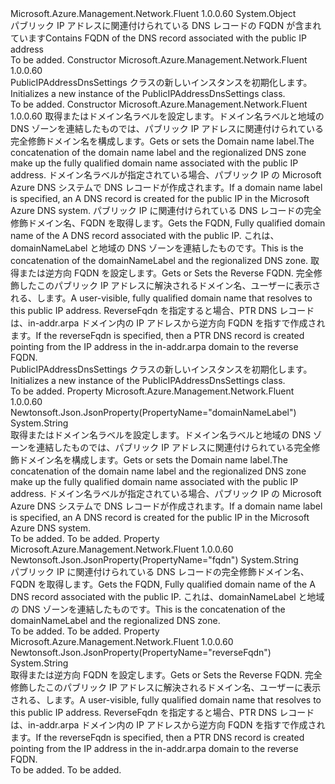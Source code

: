 <Type Name="PublicIPAddressDnsSettings" FullName="Microsoft.Azure.Management.Network.Fluent.Models.PublicIPAddressDnsSettings">
  <TypeSignature Language="C#" Value="public class PublicIPAddressDnsSettings" />
  <TypeSignature Language="ILAsm" Value=".class public auto ansi beforefieldinit PublicIPAddressDnsSettings extends System.Object" />
  <TypeSignature Language="DocId" Value="T:Microsoft.Azure.Management.Network.Fluent.Models.PublicIPAddressDnsSettings" />
  <TypeSignature Language="VB.NET" Value="Public Class PublicIPAddressDnsSettings" />
  <TypeSignature Language="F#" Value="type PublicIPAddressDnsSettings = class" />
  <AssemblyInfo>
    <AssemblyName>Microsoft.Azure.Management.Network.Fluent</AssemblyName>
    <AssemblyVersion>1.0.0.60</AssemblyVersion>
  </AssemblyInfo>
  <Base>
    <BaseTypeName>System.Object</BaseTypeName>
  </Base>
  <Interfaces />
  <Docs>
    <summary>
            <span data-ttu-id="f7db4-101">パブリック IP アドレスに関連付けられている DNS レコードの FQDN が含まれています</span><span class="sxs-lookup"><span data-stu-id="f7db4-101">Contains FQDN of the DNS record associated with the public IP address</span></span>
            </summary>
    <remarks>To be added.</remarks>
  </Docs>
  <Members>
    <Member MemberName=".ctor">
      <MemberSignature Language="C#" Value="public PublicIPAddressDnsSettings ();" />
      <MemberSignature Language="ILAsm" Value=".method public hidebysig specialname rtspecialname instance void .ctor() cil managed" />
      <MemberSignature Language="DocId" Value="M:Microsoft.Azure.Management.Network.Fluent.Models.PublicIPAddressDnsSettings.#ctor" />
      <MemberSignature Language="VB.NET" Value="Public Sub New ()" />
      <MemberType>Constructor</MemberType>
      <AssemblyInfo>
        <AssemblyName>Microsoft.Azure.Management.Network.Fluent</AssemblyName>
        <AssemblyVersion>1.0.0.60</AssemblyVersion>
      </AssemblyInfo>
      <Parameters />
      <Docs>
        <summary>
            <span data-ttu-id="f7db4-102">PublicIPAddressDnsSettings クラスの新しいインスタンスを初期化します。</span><span class="sxs-lookup"><span data-stu-id="f7db4-102">Initializes a new instance of the PublicIPAddressDnsSettings class.</span></span>
            </summary>
        <remarks>To be added.</remarks>
      </Docs>
    </Member>
    <Member MemberName=".ctor">
      <MemberSignature Language="C#" Value="public PublicIPAddressDnsSettings (string domainNameLabel = null, string fqdn = null, string reverseFqdn = null);" />
      <MemberSignature Language="ILAsm" Value=".method public hidebysig specialname rtspecialname instance void .ctor(string domainNameLabel, string fqdn, string reverseFqdn) cil managed" />
      <MemberSignature Language="DocId" Value="M:Microsoft.Azure.Management.Network.Fluent.Models.PublicIPAddressDnsSettings.#ctor(System.String,System.String,System.String)" />
      <MemberSignature Language="VB.NET" Value="Public Sub New (Optional domainNameLabel As String = null, Optional fqdn As String = null, Optional reverseFqdn As String = null)" />
      <MemberSignature Language="F#" Value="new Microsoft.Azure.Management.Network.Fluent.Models.PublicIPAddressDnsSettings : string * string * string -&gt; Microsoft.Azure.Management.Network.Fluent.Models.PublicIPAddressDnsSettings" Usage="new Microsoft.Azure.Management.Network.Fluent.Models.PublicIPAddressDnsSettings (domainNameLabel, fqdn, reverseFqdn)" />
      <MemberType>Constructor</MemberType>
      <AssemblyInfo>
        <AssemblyName>Microsoft.Azure.Management.Network.Fluent</AssemblyName>
        <AssemblyVersion>1.0.0.60</AssemblyVersion>
      </AssemblyInfo>
      <Parameters>
        <Parameter Name="domainNameLabel" Type="System.String" />
        <Parameter Name="fqdn" Type="System.String" />
        <Parameter Name="reverseFqdn" Type="System.String" />
      </Parameters>
      <Docs>
        <param name="domainNameLabel"><span data-ttu-id="f7db4-103">取得またはドメイン名ラベルを設定します。ドメイン名ラベルと地域の DNS ゾーンを連結したものでは、パブリック IP アドレスに関連付けられている完全修飾ドメイン名を構成します。</span><span class="sxs-lookup"><span data-stu-id="f7db4-103">Gets or sets the Domain name label.The concatenation of the domain name label and the regionalized DNS zone make up the fully qualified domain name associated with the public IP address.</span></span> <span data-ttu-id="f7db4-104">ドメイン名ラベルが指定されている場合、パブリック IP の Microsoft Azure DNS システムで DNS レコードが作成されます。</span><span class="sxs-lookup"><span data-stu-id="f7db4-104">If a domain name label is specified, an A DNS record is created for the public IP in the Microsoft Azure DNS system.</span></span></param>
        <param name="fqdn"><span data-ttu-id="f7db4-105">パブリック IP に関連付けられている DNS レコードの完全修飾ドメイン名、FQDN を取得します。</span><span class="sxs-lookup"><span data-stu-id="f7db4-105">Gets the FQDN, Fully qualified domain name of the A DNS record associated with the public IP.</span></span> <span data-ttu-id="f7db4-106">これは、domainNameLabel と地域の DNS ゾーンを連結したものです。</span><span class="sxs-lookup"><span data-stu-id="f7db4-106">This is the concatenation of the domainNameLabel and the regionalized DNS zone.</span></span></param>
        <param name="reverseFqdn"><span data-ttu-id="f7db4-107">取得または逆方向 FQDN を設定します。</span><span class="sxs-lookup"><span data-stu-id="f7db4-107">Gets or Sets the Reverse FQDN.</span></span> <span data-ttu-id="f7db4-108">完全修飾したこのパブリック IP アドレスに解決されるドメイン名、ユーザーに表示される、します。</span><span class="sxs-lookup"><span data-stu-id="f7db4-108">A user-visible, fully qualified domain name that resolves to this public IP address.</span></span> <span data-ttu-id="f7db4-109">ReverseFqdn を指定すると場合、PTR DNS レコードは、in-addr.arpa ドメイン内の IP アドレスから逆方向 FQDN を指すで作成されます。</span><span class="sxs-lookup"><span data-stu-id="f7db4-109">If the reverseFqdn is specified, then a PTR DNS record is created pointing from the IP address in the in-addr.arpa domain to the reverse FQDN.</span></span> </param>
        <summary>
            <span data-ttu-id="f7db4-110">PublicIPAddressDnsSettings クラスの新しいインスタンスを初期化します。</span><span class="sxs-lookup"><span data-stu-id="f7db4-110">Initializes a new instance of the PublicIPAddressDnsSettings class.</span></span>
            </summary>
        <remarks>To be added.</remarks>
      </Docs>
    </Member>
    <Member MemberName="DomainNameLabel">
      <MemberSignature Language="C#" Value="public string DomainNameLabel { get; set; }" />
      <MemberSignature Language="ILAsm" Value=".property instance string DomainNameLabel" />
      <MemberSignature Language="DocId" Value="P:Microsoft.Azure.Management.Network.Fluent.Models.PublicIPAddressDnsSettings.DomainNameLabel" />
      <MemberSignature Language="VB.NET" Value="Public Property DomainNameLabel As String" />
      <MemberSignature Language="F#" Value="member this.DomainNameLabel : string with get, set" Usage="Microsoft.Azure.Management.Network.Fluent.Models.PublicIPAddressDnsSettings.DomainNameLabel" />
      <MemberType>Property</MemberType>
      <AssemblyInfo>
        <AssemblyName>Microsoft.Azure.Management.Network.Fluent</AssemblyName>
        <AssemblyVersion>1.0.0.60</AssemblyVersion>
      </AssemblyInfo>
      <Attributes>
        <Attribute>
          <AttributeName>Newtonsoft.Json.JsonProperty(PropertyName="domainNameLabel")</AttributeName>
        </Attribute>
      </Attributes>
      <ReturnValue>
        <ReturnType>System.String</ReturnType>
      </ReturnValue>
      <Docs>
        <summary>
            <span data-ttu-id="f7db4-111">取得またはドメイン名ラベルを設定します。ドメイン名ラベルと地域の DNS ゾーンを連結したものでは、パブリック IP アドレスに関連付けられている完全修飾ドメイン名を構成します。</span><span class="sxs-lookup"><span data-stu-id="f7db4-111">Gets or sets the Domain name label.The concatenation of the domain name label and the regionalized DNS zone make up the fully qualified domain name associated with the public IP address.</span></span> <span data-ttu-id="f7db4-112">ドメイン名ラベルが指定されている場合、パブリック IP の Microsoft Azure DNS システムで DNS レコードが作成されます。</span><span class="sxs-lookup"><span data-stu-id="f7db4-112">If a domain name label is specified, an A DNS record is created for the public IP in the Microsoft Azure DNS system.</span></span>
            </summary>
        <value>To be added.</value>
        <remarks>To be added.</remarks>
      </Docs>
    </Member>
    <Member MemberName="Fqdn">
      <MemberSignature Language="C#" Value="public string Fqdn { get; set; }" />
      <MemberSignature Language="ILAsm" Value=".property instance string Fqdn" />
      <MemberSignature Language="DocId" Value="P:Microsoft.Azure.Management.Network.Fluent.Models.PublicIPAddressDnsSettings.Fqdn" />
      <MemberSignature Language="VB.NET" Value="Public Property Fqdn As String" />
      <MemberSignature Language="F#" Value="member this.Fqdn : string with get, set" Usage="Microsoft.Azure.Management.Network.Fluent.Models.PublicIPAddressDnsSettings.Fqdn" />
      <MemberType>Property</MemberType>
      <AssemblyInfo>
        <AssemblyName>Microsoft.Azure.Management.Network.Fluent</AssemblyName>
        <AssemblyVersion>1.0.0.60</AssemblyVersion>
      </AssemblyInfo>
      <Attributes>
        <Attribute>
          <AttributeName>Newtonsoft.Json.JsonProperty(PropertyName="fqdn")</AttributeName>
        </Attribute>
      </Attributes>
      <ReturnValue>
        <ReturnType>System.String</ReturnType>
      </ReturnValue>
      <Docs>
        <summary>
            <span data-ttu-id="f7db4-113">パブリック IP に関連付けられている DNS レコードの完全修飾ドメイン名、FQDN を取得します。</span><span class="sxs-lookup"><span data-stu-id="f7db4-113">Gets the FQDN, Fully qualified domain name of the A DNS record associated with the public IP.</span></span> <span data-ttu-id="f7db4-114">これは、domainNameLabel と地域の DNS ゾーンを連結したものです。</span><span class="sxs-lookup"><span data-stu-id="f7db4-114">This is the concatenation of the domainNameLabel and the regionalized DNS zone.</span></span>
            </summary>
        <value>To be added.</value>
        <remarks>To be added.</remarks>
      </Docs>
    </Member>
    <Member MemberName="ReverseFqdn">
      <MemberSignature Language="C#" Value="public string ReverseFqdn { get; set; }" />
      <MemberSignature Language="ILAsm" Value=".property instance string ReverseFqdn" />
      <MemberSignature Language="DocId" Value="P:Microsoft.Azure.Management.Network.Fluent.Models.PublicIPAddressDnsSettings.ReverseFqdn" />
      <MemberSignature Language="VB.NET" Value="Public Property ReverseFqdn As String" />
      <MemberSignature Language="F#" Value="member this.ReverseFqdn : string with get, set" Usage="Microsoft.Azure.Management.Network.Fluent.Models.PublicIPAddressDnsSettings.ReverseFqdn" />
      <MemberType>Property</MemberType>
      <AssemblyInfo>
        <AssemblyName>Microsoft.Azure.Management.Network.Fluent</AssemblyName>
        <AssemblyVersion>1.0.0.60</AssemblyVersion>
      </AssemblyInfo>
      <Attributes>
        <Attribute>
          <AttributeName>Newtonsoft.Json.JsonProperty(PropertyName="reverseFqdn")</AttributeName>
        </Attribute>
      </Attributes>
      <ReturnValue>
        <ReturnType>System.String</ReturnType>
      </ReturnValue>
      <Docs>
        <summary>
            <span data-ttu-id="f7db4-115">取得または逆方向 FQDN を設定します。</span><span class="sxs-lookup"><span data-stu-id="f7db4-115">Gets or Sets the Reverse FQDN.</span></span> <span data-ttu-id="f7db4-116">完全修飾したこのパブリック IP アドレスに解決されるドメイン名、ユーザーに表示される、します。</span><span class="sxs-lookup"><span data-stu-id="f7db4-116">A user-visible, fully qualified domain name that resolves to this public IP address.</span></span> <span data-ttu-id="f7db4-117">ReverseFqdn を指定すると場合、PTR DNS レコードは、in-addr.arpa ドメイン内の IP アドレスから逆方向 FQDN を指すで作成されます。</span><span class="sxs-lookup"><span data-stu-id="f7db4-117">If the reverseFqdn is specified, then a PTR DNS record is created pointing from the IP address in the in-addr.arpa domain to the reverse FQDN.</span></span>
            </summary>
        <value>To be added.</value>
        <remarks>To be added.</remarks>
      </Docs>
    </Member>
  </Members>
</Type>